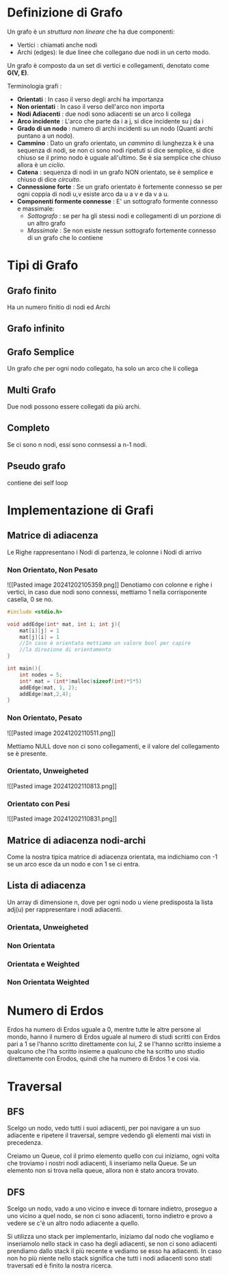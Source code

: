 
# Definizione di Grafo

Un grafo è un *struttura non lineare* che ha due componenti:

- Vertici : chiamati anche nodi
- Archi (edges): le due linee che collegano due nodi in un certo modo.

Un grafo è composto da un set di vertici e collegamenti, denotato come **G(V, E)**.

Terminologia grafi :

- **Orientati** : In caso il verso degli archi ha importanza
- **Non orientati** : In caso il verso dell'arco non importa
- **Nodi Adiacenti** : due nodi sono adiacenti se un arco li collega
- **Arco incidente** : L'arco che parte da i a j, si dice incidente su j da i
- **Grado di un nodo** : numero di archi incidenti su un nodo (Quanti archi puntano a un nodo).
- **Cammino** : Dato un grafo orientato, un *cammino* di lunghezza k è una sequenza di nodi, se non ci sono nodi ripetuti si dice semplice, si dice chiuso se il primo nodo è uguale all'ultimo. Se è sia semplice che chiuso allora è un *ciclio*.
- **Catena** : sequenza di nodi in un grafo NON orientato, se è semplice e chiuso di dice *circuito*.
- **Connessione forte** : Se un grafo orientato è fortemente connesso se per ogni coppia di nodi u,v esiste arco da u a v e da v a u.
- **Componenti formente connesse** : E' un sottografo formente connesso e massimale:
  - *Sottografo* : se per ha gli stessi nodi e collegamenti di un porzione di un altro grafo
  - *Massimale* : Se non esiste nessun sottografo fortemente connesso di un grafo che lo contiene

# Tipi di Grafo

## Grafo finito
Ha un numero finitio di nodi ed Archi
## Grafo infinito

## Grafo Semplice

Un grafo che per ogni nodo collegato, ha solo un arco che li collega

## Multi Grafo

Due nodi possono essere collegati da più archi.

## Completo

Se ci sono n nodi, essi sono connsessi a n-1 nodi.

## Pseudo grafo

contiene dei self loop


# Implementazione di Grafi

## Matrice di adiacenza

Le Righe rappresentano i Nodi di partenza, le colonne i Nodi di arrivo

### Non Orientato, Non Pesato
![[Pasted image 20241202105359.png]]
Denotiamo con colonne e righe i vertici, in caso due nodi sono connessi, mettiamo 1 nella corrisponente casella, 0 se no.


```C
#include <stdio.h>

void addEdge(int* mat, int i; int j){
	mat[i][j] = 1
	mat[j][i] = 1
	//In caso è orientata mettiamo un valore bool per capire
	//la direzione di orientamento
}

int main(){
	int nodes = 5;
	int* mat = (int*)malloc(sizeof(int)*5*5)
	addEdge(mat, 1, 2);
	addEdge(mat,2,4);
}

```


### Non Orientato, Pesato

![[Pasted image 20241202110511.png]]

Mettiamo NULL dove non ci sono collegamenti, e il valore del collegamento se è presente.

### Orientato, Unweigheted

![[Pasted image 20241202110813.png]]

### Orientato con Pesi

![[Pasted image 20241202110831.png]]

## Matrice di adiacenza nodi-archi

Come la nostra tipica matrice di adiacenza orientata, ma indichiamo con -1 se un arco esce da un nodo e con 1 se ci entra.

## Lista di adiacenza

Un array di dimensione n, dove per ogni nodo u viene predisposta la lista adj(u) per rappresentare i nodi adiacenti.

### Orientata, Unweigheted



### Non Orientata

### Orientata e Weighted

### Non Orientata Weighted

# Numero di Erdos

Erdos ha numero di Erdos uguale a 0, mentre tutte le altre persone al mondo, hanno il numero di Erdos uguale al numero di studi scritti con Erdos pari a 1 se l'hanno scritto direttamente con lui, 2 se l'hanno scritto insieme a qualcuno che l'ha scritto insieme a qualcuno che ha scritto uno studio direttamente con Erodos, quindi che ha numero di Erdos 1 e così via.


# Traversal

## BFS

Scelgo un nodo, vedo tutti i suoi adiacenti, per poi navigare a un suo adiacente e ripetere il traversal, sempre vedendo gli elementi mai visti in precedenza.


Creiamo un Queue, col il primo elemento quello con cui iniziamo, ogni volta che troviamo i nostri nodi adiacenti, li inseriamo nella Queue. Se un elemento non si trova nella queue, allora non è stato ancora trovato.

## DFS

Scelgo un nodo, vado a uno vicino e invece di tornare indietro, proseguo a uno vicino a quel nodo, se non ci sono adiacenti, torno indietro e provo a vedere se c'è un altro nodo adiacente a quello.

Si utilizza uno stack per implementarlo, iniziamo dal nodo che vogliamo e inseriamolo nello stack in caso ha degli adiacenti, se non ci sono adiacenti prendiamo dallo stack il più recente e vediamo se esso ha adiacenti. In caso non ho più niente nello stack significa che tutti i nodi adiacenti sono stati traversati ed è finito la nostra ricerca.